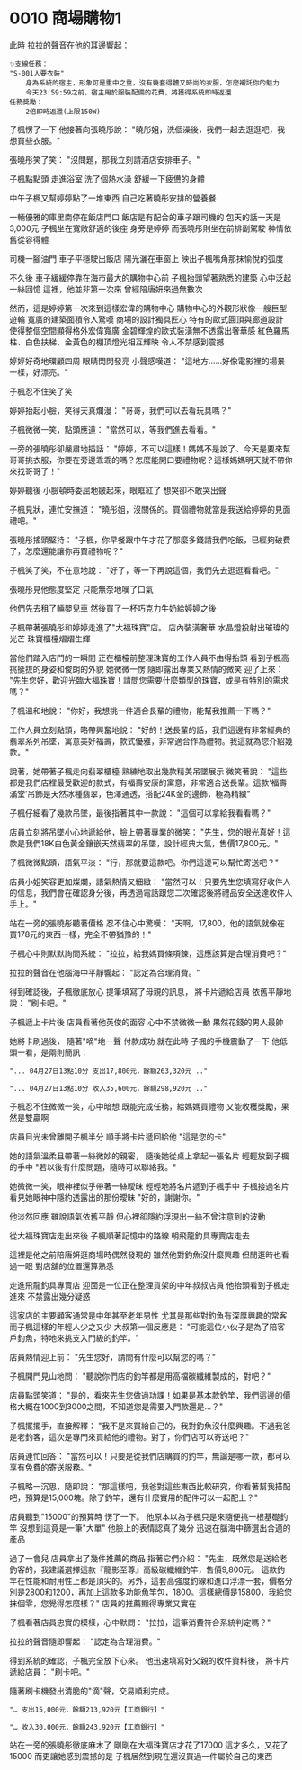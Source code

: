 # 0010 商場購物1

此時
拉拉的聲音在他的耳邊響起：

```
✨支線任務：
"S-001人要衣裝"
    身為系統的宿主，形象可是重中之重，沒有幾套得體又時尚的衣服，怎麼襯託你的魅力
    今天23:59:59之前，宿主用於服裝配備的花費，將獲得系統即時返還
任務獎勵：
    2倍即時返還(上限150W)
```

子楓愣了一下
他接著向張曉彤說：
"曉彤姐，洗個澡後，我們一起去逛逛吧，我想買些衣服。"

張曉彤笑了笑：
"沒問題，那我立刻請酒店安排車子。"

子楓點點頭
走進浴室
洗了個熱水澡
舒緩一下疲憊的身體

中午子楓又幫婷婷點了一堆東西
自己吃著曉彤安排的營養餐

一輛優雅的庫里南停在飯店門口
飯店是有配合的車子跟司機的
包天的話一天是 3,000元
子楓坐在寬敞舒適的後座
身旁是婷婷
而張曉彤則坐在前排副駕駛
神情依舊從容得體

司機一腳油門
車子平穩駛出飯店
陽光灑在車窗上
映出子楓嘴角那抹愉悅的弧度

不久後
車子緩緩停靠在海市最大的購物中心前
子楓抬頭望著熟悉的建築
心中泛起一絲回憶
這裡，他並非第一次來
曾經陪唐妍來過無數次

然而，這是婷婷第一次來到這樣宏偉的購物中心
購物中心的外觀形狀像一艘巨型遊輪
寬廣的建築面積令人驚嘆
商場的設計獨具匠心
特有的歐式圓頂與廊道設計
使得整個空間顯得格外宏偉寬廣
金碧輝煌的歐式裝潢無不透露出奢華感
紅色羅馬柱、白色扶梯、金黃色的棚頂燈光相互輝映
令人不禁感到震撼

婷婷好奇地環顧四周
眼睛閃閃發亮
小聲感嘆道：
"這地方……好像電影裡的場景一樣，好漂亮。"

子楓忍不住笑了笑

婷婷抬起小臉，笑得天真爛漫：
"哥哥，我們可以去看玩具嗎？"

子楓微微一笑，點頭應道：
"當然可以，等我們進去看看。"

一旁的張曉彤卻嚴肅地插話：
"婷婷，不可以這樣！媽媽不是說了、今天是要來幫哥哥挑衣服，你要在旁邊乖乖的嗎？怎麼能開口要禮物呢？這樣媽媽明天就不帶你來找哥哥了！"

婷婷聽後
小臉頓時委屈地皺起來，眼眶紅了
想哭卻不敢哭出聲

子楓見狀，連忙安撫道：
"曉彤姐，沒關係的。買個禮物就當是我送給婷婷的見面禮吧。"

張曉彤搖頭堅持：
"子楓，你早餐跟中午才花了那麼多錢請我們吃飯，已經夠破費了，怎麼還能讓你再買禮物呢？"

子楓笑了笑，不在意地說：
"好了，等一下再說這個，我們先去逛逛看看吧。"

張曉彤見他態度堅定
只能無奈地嘆了口氣

他們先去租了輛嬰兒車
然後買了一杯巧克力牛奶給婷婷之後

子楓帶著張曉彤和婷婷走進了"大福珠寶"店。
店內裝潢奢華
水晶燈投射出璀璨的光芒
珠寶櫃檯熠熠生輝

當他們踏入店門的一瞬間
正在櫃檯前整理珠寶的工作人員不由得抬頭
看到子楓高挑挺拔的身姿和俊朗的外貌
她微微一愣
隨即露出專業又熱情的微笑
迎了上來：
"先生您好，歡迎光臨大福珠寶！請問您需要什麼類型的珠寶，或是有特別的需求嗎？"

子楓溫和地說：
"你好，我想挑一件適合長輩的禮物，能幫我推薦一下嗎？"

工作人員立刻點頭，略帶興奮地說：
"好的！送長輩的話，我們這邊有非常經典的翡翠系列吊墜，寓意美好福壽，款式優雅，非常適合作為禮物。我這就為您介紹幾款。"

說著，她帶著子楓走向翡翠櫃檯
熟練地取出幾款精美吊墜展示
微笑著說：
"這些都是我們店裡最受歡迎的款式，有福壽安康的寓意，非常適合送長輩。這款‘福壽滿堂’吊飾是天然冰種翡翠，色澤通透，搭配24K金的邊飾，極為精緻"

子楓仔細看了幾款吊墜，最後指著其中一款說：
"這個可以拿給我看看嗎？"

店員立刻將吊墜小心地遞給他，臉上帶著專業的微笑：
"先生，您的眼光真好！這款是我們18K白色黃金鑲嵌天然翡翠的吊墜，設計經典大氣，售價17,800元。"

子楓微微點頭，語氣平淡：
"行，那就要這款吧。你們這邊可以幫忙寄送吧？"

店員小姐笑容更加燦爛，語氣熱情又細緻：
"當然可以！只要先生您填寫好收件人的信息，我們會在確認身分後，再透過電話跟您二次確認後將禮品安全送達收件人手上。"

站在一旁的張曉彤聽著價格
忍不住心中驚嘆：
"天啊，17,800，他的語氣就像在買178元的東西一樣，完全不帶猶豫的！"

子楓心中則默默詢問系統：
"拉拉，給我媽買條項鍊，這應該算是合理消費吧？"

拉拉的聲音在他腦海中平靜響起：
"認定為合理消費。"

得到確認後，子楓徹底放心
提筆填寫了母親的訊息，
將卡片遞給店員
依舊平靜地說：
"刷卡吧。"

子楓遞上卡片後
店員看著他英俊的面容
心中不禁微微一動
果然花錢的男人最帥

她將卡刷過後，
隨著"嘀"地一聲
付款成功
就在此時
子楓的手機震動了一下
他低頭一看，是兩則簡訊：

`"... 04月27日13點10分 支出17,800元，餘額263,320元 .."`

`"... 04月27日13點10分 收入35,600元，餘額298,920元 .."`


子楓忍不住微微一笑，心中暗想
既能完成任務，給媽媽買禮物
又能收穫獎勵，果然是雙贏啊

店員目光未曾離開子楓半分
順手將卡片遞回給他
"這是您的卡"

她的語氣溫柔且帶著一絲微妙的親密，
隨後她從桌上拿起一張名片
輕輕放到子楓的手中
"若以後有什麼問題，隨時可以聯絡我。"

她微微一笑，眼神裡似乎帶著一絲曖昧
輕輕地將名片遞到子楓手中
子楓接過名片
看見她眼神中隱約透露出的那份曖昧
"好的，謝謝你。"

他淡然回應
雖說語氣依舊平靜
但心裡卻隱約浮現出一絲不曾注意到的波動

從大福珠寶店走出來後
子楓順著記憶中的路線
朝飛龍釣具專賣店走去

這裡是他之前陪唐妍逛商場時偶然發現的
雖然他對釣魚沒什麼興趣
但閒逛時也看過一眼
對店舖的位置還算熟悉

走進飛龍釣具專賣店
迎面是一位正在整理貨架的中年叔叔店員
他抬頭看到子楓走進來
不禁露出幾分疑惑

這家店的主要顧客通常是中年甚至老年男性
尤其是那些對釣魚有深厚興趣的常客
而子楓這樣的年輕人少之又少
大叔第一個反應是：
"可能這位小伙子是為了陪客戶釣魚，特地來挑支入門級的釣竿。"

店員熱情迎上前：
"先生您好，請問有什麼可以幫您的嗎？"

子楓開門見山地問：
"聽說你們店的釣竿都是用高檔碳纖維製成的，對吧？"

店員點頭笑道：
"是的，看來先生您做過功課！如果是基本款釣竿，我們這邊的價格大概在1000到3000之間，不知道您是需要入門款還是…？"

子楓擺擺手，直接解釋：
"我不是來買給自己的，我對釣魚沒什麼興趣。不過我爸是老釣客，這次是專門來買給他的禮物。對了，你們店可以寄送吧？"

店員連忙回答：
"當然可以！只要是從我們店購買的釣竿，無論是哪一款，都可以享有免費的寄送服務。"

子楓略一沉思，隨即說：
"那這樣吧，我爸對這些東西比較研究，你看著幫我搭配吧，預算是15,000塊。除了釣竿，還有什麼實用的配件可以一起配上？"

店員聽到"15000"的預算時
愣了一下。
他原本以為子楓只是來隨便挑一根基礎釣竿
沒想到這竟是一筆"大單"
他臉上的表情認真了幾分
迅速在腦海中篩選出合適的產品

過了一會兒
店員拿出了幾件推薦的商品
指著它們介紹：
"先生，既然您是送給老釣客的，我建議選擇這款『龍影至尊』高級碳纖維釣竿，售價9,800元。
這款釣竿在性能和耐用性上都是頂尖的。另外，這套高強度釣線和進口浮漂一套，價格分別是2800和1200，再加上這款多功能魚竿包，1800。這樣總價是15800，我給您抹個零，您覺得怎麼樣？"
店員的推薦顯得專業又實在

子楓看著店員忠實的模樣，心中默問：
"拉拉，這筆消費符合系統判定嗎？"

拉拉的聲音隨即響起：
"認定為合理消費。"

得到系統的確認，子楓完全放下心來。
他迅速填寫好父親的收件資料後，
將卡片遞給店員：
"刷卡吧。"

隨著刷卡機發出清脆的"滴"聲，交易順利完成。

`"… 支出15,000元，餘額213,920元【工商銀行】"`

`"… 收入30,000元，餘額243,920元【工商銀行】"`

站在一旁的張曉彤徹底麻木了
剛剛在大福珠寶店才花了17000
這才多久，又花了15000
而更讓她感到震撼的是
子楓居然到現在還沒買過一件屬於自己的東西